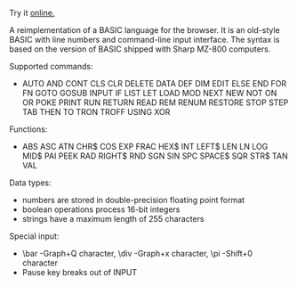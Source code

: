 Try it [online.](https://lukq.github.io/mz-retro-basic/mzbasic.htm)

A reimplementation of a BASIC language for the browser. It is an old-style BASIC
with line numbers and command-line input interface. The syntax is based on the
version of BASIC shipped with Sharp MZ-800 computers.

Supported commands:
- AUTO AND CONT CLS CLR DELETE DATA DEF DIM EDIT ELSE END FOR FN GOTO GOSUB INPUT
 IF LIST LET LOAD MOD NEXT NEW NOT ON OR POKE PRINT RUN RETURN READ REM RENUM
 RESTORE STOP STEP TAB THEN TO TRON TROFF USING XOR

Functions:
- ABS ASC ATN CHR$ COS EXP FRAC HEX$ INT LEFT$ LEN LN LOG MID$ PAI PEEK RAD
 RIGHT$ RND SGN SIN SPC SPACE$ SQR STR$ TAN VAL

Data types:
- numbers are stored in double-precision floating point format
- boolean operations process 16-bit integers
- strings have a maximum length of 255 characters

Special input:
- \bar -Graph+Q character, \div -Graph+x character, \pi -Shift+0 character
- Pause key breaks out of INPUT
